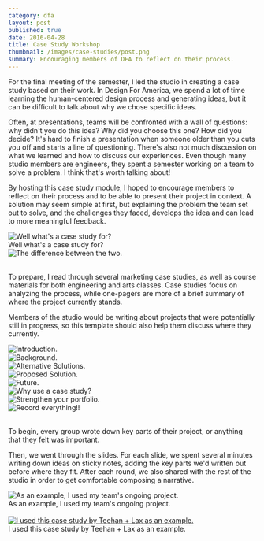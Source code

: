 ```yaml
---
category: dfa
layout: post
published: true
date: 2016-04-28
title: Case Study Workshop
thumbnail: /images/case-studies/post.png
summary: Encouraging members of DFA to reflect on their process.
---
```

For the final meeting of the semester, I led the studio in creating a case study based on their work. In Design For America, we spend a lot of time learning the human-centered design process and generating ideas, but it can be difficult to talk about why we chose specific ideas. 

Often, at presentations, teams will be confronted with a wall of questions: why didn't you do this idea? Why did you choose this one? How did you decide? It's hard to finish a presentation when someone older than you cuts you off and starts a line of questioning. There's also not much discussion on what we learned and how to discuss our experiences. Even though many studio members are engineers, they spent a semester working on a team to solve a problem. I think that's worth talking about!

By hosting this case study module, I hoped to encourage members to reflect on their process and to be able to present their project in context. A solution may seem simple at first, but explaining the problem the team set out to solve, and the challenges they faced, develops the idea and can lead to more meaningful feedback. 

<div class = "post-image">
<image alt ="Well what's a case study for?" src= "/images/case-studies/cs(2).png"/> <br/>
Well what's a case study for?
</div><!--
--><div class = "post-image gall">
<image alt ="The difference between the two." src= "/images/case-studies/cs(3).png"/> <br/>
</div><br/>

To prepare, I read through several marketing case studies, as well as course materials for both engineering and arts classes. Case studies focus on analyzing the process, while one-pagers are more of a brief summary of where the project currently stands. 

Members of the studio would be writing about projects that were potentially still in progress, so this template should also help them discuss where they currently.

<div class = "post-image gall cover">
<image alt ="Introduction." src= "/images/case-studies/cs(4).png"/> <br/>
</div><!--
--><div class = "post-image gall cover">
<image alt ="Background." src= "/images/case-studies/cs(5).png"/> <br/>
</div><!--
--><div class = "post-image gall cover">
<image alt ="Alternative Solutions." src= "/images/case-studies/cs(6).png"/> <br/>
</div><!--
--><div class = "post-image gall cover">
<image alt ="Proposed Solution." src= "/images/case-studies/cs(7).png"/> <br/>
</div><!--
--><div class = "post-image gall cover">
<image alt ="Future." src= "/images/case-studies/cs(8).png"/> <br/>
</div><!--
--><div class = "post-image gall cover">
<image alt ="Why use a case study?" src= "/images/case-studies/cs(9).png"/> <br/>
</div><!--
--><div class = "post-image gall cover">
<image alt ="Strengthen your portfolio." src= "/images/case-studies/cs(10).png"/> <br/>
</div><!--
--><div class = "post-image gall cover">
<image alt ="Record everything!!" src= "/images/case-studies/cs(11).png"/> <br/>
</div>
<br/>

To begin, every group wrote down key parts of their project, or anything that they felt was important.

Then, we went through the slides. For each slide, we spent several minutes writing down ideas on sticky notes, adding the key parts we'd written out before where they fit. After each round, we also shared with the rest of the studio in order to get comfortable composing a narrative.

<div class = "post-image">
<image alt ="As an example, I used my team's ongoing project." src= "/images/case-studies/post.png"/> <br/>
As an example, I used my team's ongoing project. 
</div>
<br/>

<div class = "post-image gall"> <a href= "http://www.teehanlax.com/story/shipwire/" target="_blank">
<image alt ="I used this case study by Teehan + Lax as an example." src= "/images/case-studies/cs(12).png"/> </a> <br/>
I used this case study by Teehan + Lax as an example.
</div>
<br/>



